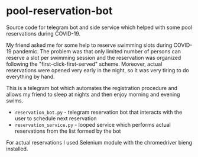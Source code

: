 # pool-reservation-bot
Source code for telegram bot and side service which helped with some pool reservations during COVID-19.

My friend asked me for some help to reserve swimming slots during COVID-19 pandemic. The problem 
was that only limited number of persons can reserve a slot per swimming session and 
the reservation was organized following the "first-click-first-served" scheme. Moreover, 
actual reservations were opened very early in the night, so it was very tiring to do 
everything by hand.

This is a telegram bot which automates the registration procedure and allows my friend to 
sleep at nights and then enjoy morning and evening swims.

  * ```reservation_bot.py``` - telegram reservation bot that interacts with the user to schedule next reservation
  * ```reservation_service.py``` - looped service which performs actual reservations from the list formed by the bot

For actual reservations I used Selenium module with the chromedriver bieng installed.
